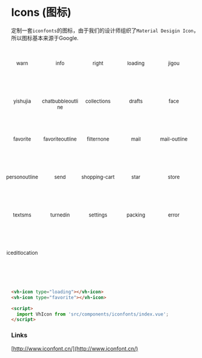 # Icons (图标)

定制一套`iconfonts`的图标，由于我们的设计师组织了`Material Desigin Icon`，所以图标基本来源于Google.

<ul class="icon_lists clear">

  <li>
    <i class="icon iconfont icon-warn"></i>
    <div class="name">error</div>
    <div class="fontclass">warn</div>
  </li>

  <li>
    <i class="icon iconfont icon-info"></i>
    <div class="name">info</div>
    <div class="fontclass">info</div>
  </li>

  <li>
    <i class="icon iconfont icon-right"></i>
    <div class="name">right</div>
    <div class="fontclass">right</div>
  </li>

  <li>
    <i class="icon iconfont icon-loading"></i>
    <div class="name">loading</div>
    <div class="fontclass">loading</div>
  </li>

  <li>
    <i class="icon iconfont icon-jigou"></i>
    <div class="name">机构</div>
    <div class="fontclass">jigou</div>
  </li>

  <li>
    <i class="icon iconfont icon-yishujia"></i>
    <div class="name">艺术家</div>
    <div class="fontclass">yishujia</div>
  </li>

  <li>
    <i class="icon iconfont icon-chatbubbleoutline"></i>
    <div class="name">chat_bubble_outline</div>
    <div class="fontclass">chatbubbleoutline</div>
  </li>

  <li>
    <i class="icon iconfont icon-collections"></i>
    <div class="name">collections</div>
    <div class="fontclass">collections</div>
  </li>

  <li>
    <i class="icon iconfont icon-drafts"></i>
    <div class="name">drafts</div>
    <div class="fontclass">drafts</div>
  </li>

  <li>
    <i class="icon iconfont icon-face"></i>
    <div class="name">face</div>
    <div class="fontclass">face</div>
  </li>

  <li>
    <i class="icon iconfont icon-favorite"></i>
    <div class="name">favorite</div>
    <div class="fontclass">favorite</div>
  </li>

  <li>
    <i class="icon iconfont icon-favoriteoutline"></i>
    <div class="name">favorite_outline</div>
    <div class="fontclass">favoriteoutline</div>
  </li>

  <li>
    <i class="icon iconfont icon-filternone"></i>
    <div class="name">filter_none</div>
    <div class="fontclass">filternone</div>
  </li>

  <li>
    <i class="icon iconfont icon-mail"></i>
    <div class="name">mail</div>
    <div class="fontclass">mail</div>
  </li>

  <li>
    <i class="icon iconfont icon-mail-outline"></i>
    <div class="name">mail_outline</div>
    <div class="fontclass">mail-outline</div>
  </li>

  <li>
    <i class="icon iconfont icon-personoutline"></i>
    <div class="name">person_outline</div>
    <div class="fontclass">personoutline</div>
  </li>

  <li>
    <i class="icon iconfont icon-send"></i>
    <div class="name">send</div>
    <div class="fontclass">send</div>
  </li>

  <li>
    <i class="icon iconfont icon-shopping-cart"></i>
    <div class="name">shopping_cart</div>
    <div class="fontclass">shopping-cart</div>
  </li>

  <li>
    <i class="icon iconfont icon-star"></i>
    <div class="name">star</div>
    <div class="fontclass">star</div>
  </li>

  <li>
    <i class="icon iconfont icon-store"></i>
    <div class="name">store</div>
    <div class="fontclass">store</div>
  </li>

  <li>
    <i class="icon iconfont icon-textsms"></i>
    <div class="name">textsms</div>
    <div class="fontclass">textsms</div>
  </li>

  <li>
    <i class="icon iconfont icon-turnedin"></i>
    <div class="name">turned_in</div>
    <div class="fontclass">turnedin</div>
  </li>

  <li>
    <i class="icon iconfont icon-settings"></i>
    <div class="name">settings</div>
    <div class="fontclass">settings</div>
  </li>

  <li>
    <i class="icon iconfont icon-packing"></i>
    <div class="name">ic_packing</div>
    <div class="fontclass">packing</div>
  </li>

  <li>
    <i class="icon iconfont icon-error"></i>
    <div class="name">error</div>
    <div class="fontclass">error</div>
  </li>

  <li>
    <i class="icon iconfont icon-iceditlocation"></i>
    <div class="name">ic_edit_location</div>
    <div class="fontclass">iceditlocation</div>
  </li>

</ul>


```html
<vh-icon type="loading"></vh-icon>
<vh-icon type="favorite"></vh-icon>

<script>
  import VhIcon from 'src/components/iconfonts/index.vue';
</script>
```

<script>
  import VhIcon from 'src/components/iconfonts/index.vue';
</script>

<style lang="sass">
.icon_lists {
  list-style: none;
  overflow: hidden;
  padding-top: 25px;
  margin-left: -45px;
  li {
    width: 100px;
    text-align: center;
    height: 100px;
    overflow: auto;
    padding: 0;
    float: left;
    .iconfont {
      font-size: 22px;
    }
    .name {
      font-size: 13px;
      display: none;
    }
    .code {
      display: none;
    }
    .fontclass {
      font-size: 13px;
      padding: 10px 0;
    }
  }
}
</style>

### Links

[http://www.iconfont.cn/](http://www.iconfont.cn/)
